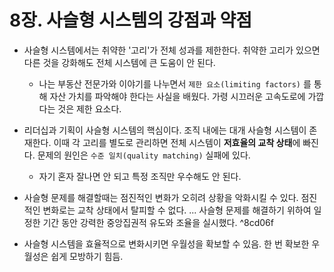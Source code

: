 # 8장. 사슬형 시스템의 강점과 약점
- 사슬형 시스템에서는 취약한 '고리'가 전체 성과를 제한한다. 취약한 고리가 있으면 다른 것을 강화해도 전체 시스템에 큰 도움이 안 된다.
	- 나는 부동산 전문가와 이야기를 나누면서 `제한 요소(limiting factors)` 를 통해 자산 가치를 파악해야 한다는 사실을 배웠다. 가령 시끄러운 고속도로에 가깝다는 것은 제한 요소다.

- 리더십과 기획이 사슬형 시스템의 핵심이다. 조직 내에는 대개 사슬형 시스템이 존재한다. 이때 각 고리를 별도로 관리하면 전체 시스템이 **저효율의 교착 상태**에 빠진다. 문제의 원인은 `수준 일치(quality matching)` 실패에 있다.
	- 자기 혼자 잘나면 안 되고 특정 조직만 우수해도 안 된다.

- 사슬형 문제를 해결할때는 점진적인 변화가 오히려 상황을 악화시킬 수 있다. 점진적인 변화로는 교착 상태에서 탈피할 수 없다. ... 사슬형 문제를 해결하기 위하여 일정한 기간 동안 강력한 중앙집권적 유도와 조율을 실시했다. ^8cd06f

- 사슬형 시스템을 효율적으로 변화시키면 우월성을 확보할 수 있음. 한 번 확보한 우월성은 쉽게 모방하기 힘듬.
